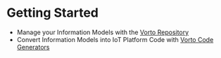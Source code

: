 
# Getting Started

 - Manage your Information Models with the [Vorto Repository](repo/repository-web/Readme.md)
 - Convert Information Models into IoT Platform Code with [Vorto Code Generators](generators/Readme.md)